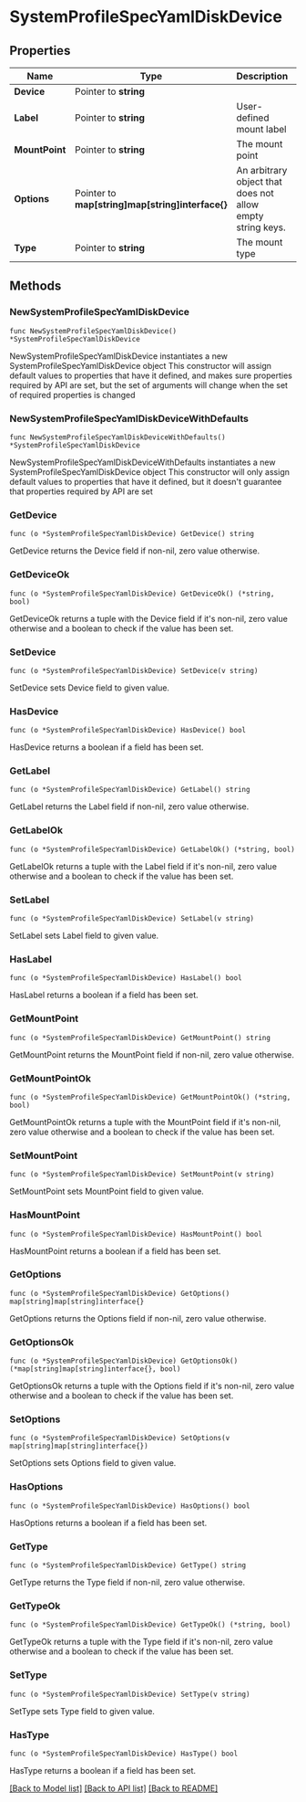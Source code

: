 # SystemProfileSpecYamlDiskDevice

## Properties

Name | Type | Description | Notes
------------ | ------------- | ------------- | -------------
**Device** | Pointer to **string** |  | [optional] 
**Label** | Pointer to **string** | User-defined mount label | [optional] 
**MountPoint** | Pointer to **string** | The mount point | [optional] 
**Options** | Pointer to **map[string]map[string]interface{}** | An arbitrary object that does not allow empty string keys. | [optional] 
**Type** | Pointer to **string** | The mount type | [optional] 

## Methods

### NewSystemProfileSpecYamlDiskDevice

`func NewSystemProfileSpecYamlDiskDevice() *SystemProfileSpecYamlDiskDevice`

NewSystemProfileSpecYamlDiskDevice instantiates a new SystemProfileSpecYamlDiskDevice object
This constructor will assign default values to properties that have it defined,
and makes sure properties required by API are set, but the set of arguments
will change when the set of required properties is changed

### NewSystemProfileSpecYamlDiskDeviceWithDefaults

`func NewSystemProfileSpecYamlDiskDeviceWithDefaults() *SystemProfileSpecYamlDiskDevice`

NewSystemProfileSpecYamlDiskDeviceWithDefaults instantiates a new SystemProfileSpecYamlDiskDevice object
This constructor will only assign default values to properties that have it defined,
but it doesn't guarantee that properties required by API are set

### GetDevice

`func (o *SystemProfileSpecYamlDiskDevice) GetDevice() string`

GetDevice returns the Device field if non-nil, zero value otherwise.

### GetDeviceOk

`func (o *SystemProfileSpecYamlDiskDevice) GetDeviceOk() (*string, bool)`

GetDeviceOk returns a tuple with the Device field if it's non-nil, zero value otherwise
and a boolean to check if the value has been set.

### SetDevice

`func (o *SystemProfileSpecYamlDiskDevice) SetDevice(v string)`

SetDevice sets Device field to given value.

### HasDevice

`func (o *SystemProfileSpecYamlDiskDevice) HasDevice() bool`

HasDevice returns a boolean if a field has been set.

### GetLabel

`func (o *SystemProfileSpecYamlDiskDevice) GetLabel() string`

GetLabel returns the Label field if non-nil, zero value otherwise.

### GetLabelOk

`func (o *SystemProfileSpecYamlDiskDevice) GetLabelOk() (*string, bool)`

GetLabelOk returns a tuple with the Label field if it's non-nil, zero value otherwise
and a boolean to check if the value has been set.

### SetLabel

`func (o *SystemProfileSpecYamlDiskDevice) SetLabel(v string)`

SetLabel sets Label field to given value.

### HasLabel

`func (o *SystemProfileSpecYamlDiskDevice) HasLabel() bool`

HasLabel returns a boolean if a field has been set.

### GetMountPoint

`func (o *SystemProfileSpecYamlDiskDevice) GetMountPoint() string`

GetMountPoint returns the MountPoint field if non-nil, zero value otherwise.

### GetMountPointOk

`func (o *SystemProfileSpecYamlDiskDevice) GetMountPointOk() (*string, bool)`

GetMountPointOk returns a tuple with the MountPoint field if it's non-nil, zero value otherwise
and a boolean to check if the value has been set.

### SetMountPoint

`func (o *SystemProfileSpecYamlDiskDevice) SetMountPoint(v string)`

SetMountPoint sets MountPoint field to given value.

### HasMountPoint

`func (o *SystemProfileSpecYamlDiskDevice) HasMountPoint() bool`

HasMountPoint returns a boolean if a field has been set.

### GetOptions

`func (o *SystemProfileSpecYamlDiskDevice) GetOptions() map[string]map[string]interface{}`

GetOptions returns the Options field if non-nil, zero value otherwise.

### GetOptionsOk

`func (o *SystemProfileSpecYamlDiskDevice) GetOptionsOk() (*map[string]map[string]interface{}, bool)`

GetOptionsOk returns a tuple with the Options field if it's non-nil, zero value otherwise
and a boolean to check if the value has been set.

### SetOptions

`func (o *SystemProfileSpecYamlDiskDevice) SetOptions(v map[string]map[string]interface{})`

SetOptions sets Options field to given value.

### HasOptions

`func (o *SystemProfileSpecYamlDiskDevice) HasOptions() bool`

HasOptions returns a boolean if a field has been set.

### GetType

`func (o *SystemProfileSpecYamlDiskDevice) GetType() string`

GetType returns the Type field if non-nil, zero value otherwise.

### GetTypeOk

`func (o *SystemProfileSpecYamlDiskDevice) GetTypeOk() (*string, bool)`

GetTypeOk returns a tuple with the Type field if it's non-nil, zero value otherwise
and a boolean to check if the value has been set.

### SetType

`func (o *SystemProfileSpecYamlDiskDevice) SetType(v string)`

SetType sets Type field to given value.

### HasType

`func (o *SystemProfileSpecYamlDiskDevice) HasType() bool`

HasType returns a boolean if a field has been set.


[[Back to Model list]](../README.md#documentation-for-models) [[Back to API list]](../README.md#documentation-for-api-endpoints) [[Back to README]](../README.md)


